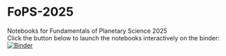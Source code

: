 # FoPS-2025
 Notebooks for Fundamentals of Planetary Science 2025  
 Click the button below to launch the notebooks interactively on the binder:  
 [![Binder](https://mybinder.org/badge_logo.svg)](https://mybinder.org/v2/gh/akuznetsova/FoPS-2025/HEAD)
